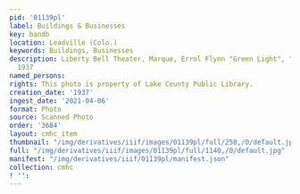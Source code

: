 ```yaml
---
pid: '01139pl'
label: Buildings & Businesses
key: bandb
location: Leadville (Colo.)
keywords: Buildings, Businesses
description: Liberty Bell Theater, Marque, Errol Flynn "Green Light", "A Family Affair,"
  1937
named_persons: 
rights: This photo is property of Lake County Public Library.
creation_date: '1937'
ingest_date: '2021-04-06'
format: Photo
source: Scanned Photo
order: '3684'
layout: cmhc_item
thumbnail: "/img/derivatives/iiif/images/01139pl/full/250,/0/default.jpg"
full: "/img/derivatives/iiif/images/01139pl/full/1140,/0/default.jpg"
manifest: "/img/derivatives/iiif/01139pl/manifest.json"
collection: cmhc
! '': 
---
```

